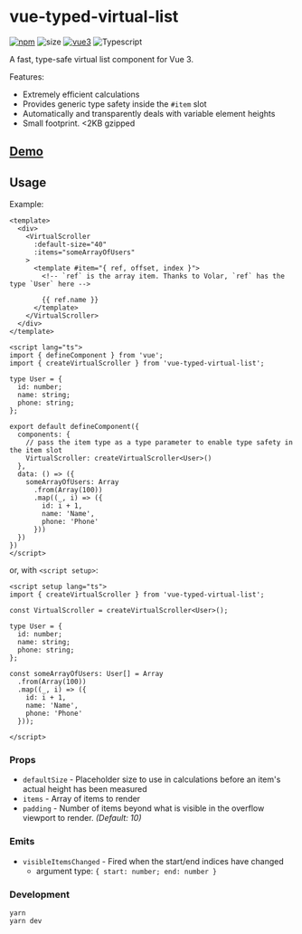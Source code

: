 # vue-typed-virtual-list

[![npm](https://img.shields.io/npm/v/vue-typed-virtual-list.svg)](https://npmjs.com/package/vue-typed-virtual-list) ![size](https://img.shields.io/bundlephobia/minzip/vue-typed-virtual-list?label=size) [![vue3](https://img.shields.io/badge/vue-3.x-brightgreen.svg)](https://vuejs.org/) ![Typescript](https://img.shields.io/badge/TypeScript-007ACC?logo=typescript&logoColor=white)

A fast, type-safe virtual list component for Vue 3.

Features:
- Extremely efficient calculations
- Provides generic type safety inside the `#item` slot
- Automatically and transparently deals with variable element heights
- Small footprint. <2KB gzipped

## [Demo](https://bsssshhhhhhh.github.io/vue-typed-virtual-list/)


## Usage

Example:

```vue
<template>
  <div>
    <VirtualScroller
      :default-size="40"
      :items="someArrayOfUsers"
    >
      <template #item="{ ref, offset, index }">
        <!-- `ref` is the array item. Thanks to Volar, `ref` has the type `User` here -->

        {{ ref.name }}
      </template>
    </VirtualScroller>
  </div>
</template>

<script lang="ts">
import { defineComponent } from 'vue';
import { createVirtualScroller } from 'vue-typed-virtual-list';

type User = {
  id: number;
  name: string;
  phone: string;
};

export default defineComponent({
  components: {
    // pass the item type as a type parameter to enable type safety in the item slot
    VirtualScroller: createVirtualScroller<User>()
  },
  data: () => ({
    someArrayOfUsers: Array
      .from(Array(100))
      .map((_, i) => ({
        id: i + 1,
        name: 'Name',
        phone: 'Phone'
      }))
  })
})
</script>
```

or, with `<script setup>`:

```vue
<script setup lang="ts">
import { createVirtualScroller } from 'vue-typed-virtual-list';

const VirtualScroller = createVirtualScroller<User>();

type User = {
  id: number;
  name: string;
  phone: string;
};

const someArrayOfUsers: User[] = Array
  .from(Array(100))
  .map((_, i) => ({
    id: i + 1,
    name: 'Name',
    phone: 'Phone'
  }));

</script>
```

### Props

- `defaultSize` - Placeholder size to use in calculations before an item's actual height has been measured
- `items` - Array of items to render
- `padding` - Number of items beyond what is visible in the overflow viewport to render. *(Default: 10)*

### Emits

- `visibleItemsChanged` - Fired when the start/end indices have changed
  - argument type: `{ start: number; end: number }`


### Development

```
yarn
yarn dev
```
